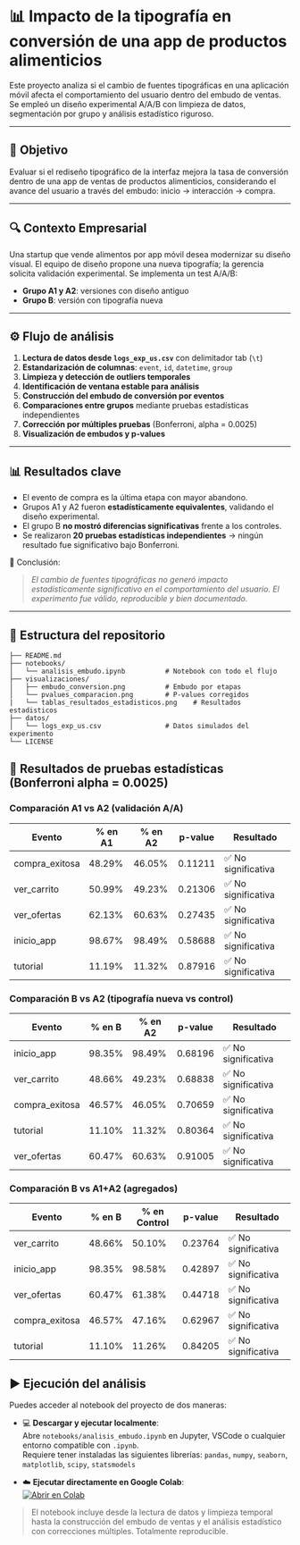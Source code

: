 # 📊 Impacto de la tipografía en conversión de una app de productos alimenticios

Este proyecto analiza si el cambio de fuentes tipográficas en una aplicación móvil afecta el comportamiento del usuario dentro del embudo de ventas. Se empleó un diseño experimental A/A/B con limpieza de datos, segmentación por grupo y análisis estadístico riguroso.

---

## 🎯 Objetivo

Evaluar si el rediseño tipográfico de la interfaz mejora la tasa de conversión dentro de una app de ventas de productos alimenticios, considerando el avance del usuario a través del embudo: inicio → interacción → compra.

---

## 🔍 Contexto Empresarial

Una startup que vende alimentos por app móvil desea modernizar su diseño visual. El equipo de diseño propone una nueva tipografía; la gerencia solicita validación experimental. Se implementa un test A/A/B:

- **Grupo A1 y A2**: versiones con diseño antiguo
- **Grupo B**: versión con tipografía nueva

---

## ⚙️ Flujo de análisis

1. **Lectura de datos desde `logs_exp_us.csv`** con delimitador tab (`\t`)
2. **Estandarización de columnas**: `event`, `id`, `datetime`, `group`
3. **Limpieza y detección de outliers temporales**
4. **Identificación de ventana estable para análisis**
5. **Construcción del embudo de conversión por eventos**
6. **Comparaciones entre grupos** mediante pruebas estadísticas independientes
7. **Corrección por múltiples pruebas** (Bonferroni, alpha = 0.0025)
8. **Visualización de embudos y p-values**

---

## 📊 Resultados clave

- El evento de compra es la última etapa con mayor abandono.
- Grupos A1 y A2 fueron **estadísticamente equivalentes**, validando el diseño experimental.
- El grupo B **no mostró diferencias significativas** frente a los controles.
- Se realizaron **20 pruebas estadísticas independientes** → ningún resultado fue significativo bajo Bonferroni.

📘 Conclusión:  
> *El cambio de fuentes tipográficas no generó impacto estadísticamente significativo en el comportamiento del usuario. El experimento fue válido, reproducible y bien documentado.*

---

## 📁 Estructura del repositorio

```plaintext
├── README.md
├── notebooks/
│   └── analisis_embudo.ipynb          # Notebook con todo el flujo
├── visualizaciones/
│   ├── embudo_conversion.png          # Embudo por etapas
│   └── pvalues_comparacion.png        # P-values corregidos
|   └── tablas_resultados_estadisticos.png    # Resultados estadisticos
├── datos/
│   └── logs_exp_us.csv                # Datos simulados del experimento
└── LICENSE
```

## 🧪 Resultados de pruebas estadísticas (Bonferroni alpha = 0.0025)

### Comparación A1 vs A2 (validación A/A)
| Evento           | % en A1  | % en A2  | p-value  | Resultado        |
|------------------|----------|----------|----------|------------------|
| compra_exitosa   | 48.29%   | 46.05%   | 0.11211  | ✅ No significativa |
| ver_carrito      | 50.99%   | 49.23%   | 0.21306  | ✅ No significativa |
| ver_ofertas      | 62.13%   | 60.63%   | 0.27435  | ✅ No significativa |
| inicio_app       | 98.67%   | 98.49%   | 0.58688  | ✅ No significativa |
| tutorial         | 11.19%   | 11.32%   | 0.87916  | ✅ No significativa |

### Comparación B vs A2 (tipografía nueva vs control)
| Evento           | % en B   | % en A2  | p-value  | Resultado        |
|------------------|----------|----------|----------|------------------|
| inicio_app       | 98.35%   | 98.49%   | 0.68196  | ✅ No significativa |
| ver_carrito      | 48.66%   | 49.23%   | 0.68838  | ✅ No significativa |
| compra_exitosa   | 46.57%   | 46.05%   | 0.70659  | ✅ No significativa |
| tutorial         | 11.10%   | 11.32%   | 0.80364  | ✅ No significativa |
| ver_ofertas      | 60.47%   | 60.63%   | 0.91005  | ✅ No significativa |

### Comparación B vs A1+A2 (agregados)
| Evento           | % en B   | % en Control | p-value  | Resultado        |
|------------------|----------|--------------|----------|------------------|
| ver_carrito      | 48.66%   | 50.10%       | 0.23764  | ✅ No significativa |
| inicio_app       | 98.35%   | 98.58%       | 0.42897  | ✅ No significativa |
| ver_ofertas      | 60.47%   | 61.38%       | 0.44718  | ✅ No significativa |
| compra_exitosa   | 46.57%   | 47.16%       | 0.62967  | ✅ No significativa |
| tutorial         | 11.10%   | 11.26%       | 0.84205  | ✅ No significativa |

## ▶️ Ejecución del análisis

Puedes acceder al notebook del proyecto de dos maneras:

- 💻 **Descargar y ejecutar localmente**:  
  Abre `notebooks/analisis_embudo.ipynb` en Jupyter, VSCode o cualquier entorno compatible con `.ipynb`.  
  Requiere tener instaladas las siguientes librerías:
  `pandas`, `numpy`, `seaborn`, `matplotlib`, `scipy`, `statsmodels`

- ☁️ **Ejecutar directamente en Google Colab**:  
  [![Abrir en Colab](https://colab.research.google.com/assets/colab-badge.svg)](https://colab.research.google.com/drive/13Pltwq5smixE8HIpspoy5N3SUPZbduFh?usp=sharing)

> El notebook incluye desde la lectura de datos y limpieza temporal hasta la construcción del embudo de ventas y el análisis estadístico con correcciones múltiples. Totalmente reproducible.
